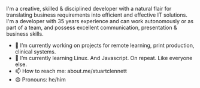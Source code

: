 I'm a creative, skilled & disciplined developer with a natural flair for translating business requirements into efficient and effective IT solutions. I'm a developer with 35 years experience and can work autonomously or as part of a team, and possess excellent communication, presentation & business skills.

- 🔭 I’m currently working on projects for remote learning, print production, clinical systems.
- 🌱 I’m currently learning Linux.  And Javascript. On repeat. Like everyone else.
- 📫 How to reach me: about.me/stuartclennett
- 😄 Pronouns: he/him

<!--
**stuartclennett/stuartclennett** is a ✨ _special_ ✨ repository because its `README.md` (this file) appears on your GitHub profile.

Here are some ideas to get you started:

- 🔭 I’m currently working on ...
- 🌱 I’m currently learning ...
- 👯 I’m looking to collaborate on ...
- 🤔 I’m looking for help with ...
- 💬 Ask me about ...
- 📫 How to reach me: ...
- 😄 Pronouns: ...
- ⚡ Fun fact: ...
-->
